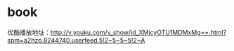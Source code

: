 # book
优酷播放地址：http://v.youku.com/v_show/id_XMjcyOTU1MDMxMg==.html?spm=a2hzp.8244740.userfeed.5!2~5~5~5!2~A
